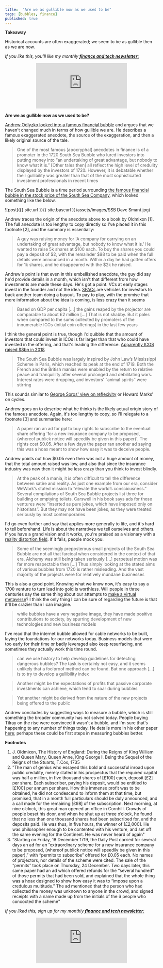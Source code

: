 ```yaml
---
title:  "Are we as gullible now as we used to be"  
tags: [bubbles, finance]
published: true
---
```


<style>
      .iframe-container {
        overflow: hidden;        
        padding-top: 50%; <!-- Calculated from the aspect ration of the content (in case of 16:9 it is 9/16= 0.5625) -->
        position: relative;
      }
      .iframe-container iframe { 
         border: 0;
         height: 100%; <!-- Finally, width and height are set to 100% so the iframe takes up 100% of the containers space. -->
         left: 0;
         position: absolute;
         top: 0;
         width: 100%;
         display: block;
         margin: 0 auto; <!-- center image -->
      }
      <!-- 4x3 Aspect Ratio -->
      .iframe-container-4x3 {
        padding-top: 75%;
      }
</style> 


**Takeaway**

Historical accounts are often exaggerated; we seem to be as gullible then as we are now.

*If you like this, you'll like my monthly* ***[finance and tech newsletter:](https://avoidboringpeople.substack.com/ "ABP")***

<div class="iframe-container-4x3">
  <p align="center"><iframe src="https://avoidboringpeople.substack.com/embed" frameborder="0" scrolling="no"> </iframe></p>
</div>

**Are we as gullible now as we used to be?**

[Andrew Odlyzko looked into a famous financial bubble](http://www.dtc.umn.edu/~odlyzko/doc/mania17.pdf "Andrew") and argues that we haven't changed much in terms of how gullible we are. He describes a famous exaggerated anecdote, the source of the exaggeration, and then a likely original source of the tale.  

> One of the most famous \[apocryphal\] anecdotes in finance is of a promoter in the 1720 South Sea Bubble who lured investors into putting money into “an undertaking of great advantage, but nobody to know what it is.” \[Other tales then\] all reflect the high level of credulity displayed by the investors of 1720. However, it is debatable whether their gullibility was greater than that of the most sophisticated investment professionals in recent times

The South Sea Bubble is a time period surrounding [the famous financial bubble in the stock price of the South Sea Company](https://sites.google.com/site/davesmant/monetary-economics/famous-first-bubbles/south-sea-bubble "SSC"), which looked something like the below. 

![post]({{ site.url }}{{ site.baseurl }}/assets/images/SSB Dave Smant.jpg)

Andrew traces the origin of the anecdote above to a book by Oldmixon \[1\]. The full anecdote is too lengthy to copy directly so I've placed it in this footnote \[2\], and the summary is essentially:

> A guy was raising money for 'A company for carrying on an undertaking of great advantage, but nobody to know what it is.' He wanted to raise 5k shares at $100 each. To buy the shares you could pay a deposit of $2, with the remainder $98 to be paid when the full details were announced in a month. Within a day he had gotten offers for 1k shares, and he disappeared with the $2k he raised.

Andrew's point is that even in this embellished anecdote, the guy did say he'd provide details in a month, which isn't that different from how investments are made these days. He's got a point. VCs at early stages invest in the founder and not the idea. [SPACs](https://en.wikipedia.org/wiki/Special-purpose_acquisition_company "SPAC") are vehicles for investors to back another team doing a buyout. To pay to play, with the promise that more information about the idea is coming, is less crazy than it seems

> Based on GDP per capita \[...\] the gains reaped by the projector are comparable to about £2 million \[...\] That is not shabby. But it pales when compared to the sums collected by promoters of the innumerable ICOs (initial coin offerings) in the last few years

I think the general point is true, though I'd quibble that the amount of investors that could invest in ICOs is far larger than that who could have invested in the offering, and that's leading the difference. [Apparently ICOS raised $8bn in 2018](https://www.icodata.io/stats/2018 "ICO")

> The South Sea Bubble was largely inspired by John Law’s Mississippi Scheme in Paris, which reached its peak at the end of 1719. Both the French and the British manias were enabled by the return to relative peace and tranquillity after several prolonged and debilitating wars. Interest rates were dropping, and investors’ “animal spirits” were stirring

This sounds similar to [George Soros' view on reflexivity](https://www.ft.com/content/0ca06172-bfe9-11de-aed2-00144feab49a "Soros") or Howard Marks' on cycles. 

Andrew goes on to describe what he thinks is the likely actual origin story of the famous anecdote. Again, it's too lengthy to copy, so I'll relegate to a footnote \[3\] and summarise here: 

> A paper ran an ad for ppl to buy rights to subscribe to the eventual share offering 'for a new insurance company to be proposed, (whereof publick notice will speedily be given in this paper)'. The rights cost $0.05. After a few days the paper ran another ad saying this was a hoax meant to show how easy it was to deceive people. 

Andrew points out how $0.05 even then was not a huge amount of money, that the total amount raised was low, and also that since the insurance industry was new then it might be less crazy than you think to invest blindly. 

> At the peak of a mania, it is often difficult to tell the difference between satire and reality. As just one example from our era, consider WeWork’s stated mission to “elevate the world’s consciousness.” Several compilations of South Sea Bubble projects list three for building or emptying toilets. Carswell in his book says ads for those ventures were “inserted as pure jokes, which have imposed only on historians”. But they may not have been jokes, as they were treated seriously by most contemporaries

I'd go even further and say that applies more generally to life, and it's hard to tell beforehand. Life is about the narratives we tell ourselves and others. If you have a grand vision and it works, you're praised as a visionary with a [reality distortion field](https://en.wikipedia.org/wiki/Reality_distortion_field "RDF"). If it fails, people mock you. 

> Some of the seemingly preposterous small projects of the South Sea Bubble are not all that farcical when considered in the context of that era. Alchemy was still being taken seriously \[...\] perpetual motion was far more respectable then \[...\] Thus simply looking at the stated aims of various bubbles from 1720 is rather misleading. And the vast majority of the projects were for relatively mundane
businesses

This is also a good point. Knowing what we know now, it's easy to say a 1700 venture to turn lead into gold is worthless. Will people in three centuries say the same thing about our attempts to [make a virtual metaverse](https://www.matthewball.vc/all/themetaverse "metaverse")? I think the only thing I can be sure of regarding the future is that it'll be crazier than I can imagine.

> while bubbles have a very negative image, they have made positive contributions to society, by spurring development of new technologies and new business models

I've read that the internet bubble allowed for cable networks to be built, laying the foundations for our networks today. Business models that were too early for their time or badly leveraged also keep resurfacing, and sometimes they actually work this time round.

> can we use history to help develop guidelines for detecting dangerous bubbles? The task is certainly not easy, and it seems unlikely that a foolproof method can be found. But one approach \[...\] is to try to develop a gullibility index

> Another might be the expectations of profits that passive corporate investments can achieve, which tend to soar during bubbles

> Yet another might be derived from the nature of the new projects being offered to the public

Andrew concludes by suggesting ways to measure a bubble, which is still something the broader community has not solved today. People buying Tilray on the rise were convinced it wasn't a bubble, and I'm sure that's happening to any number of things today. He details more in his other paper [here](https://firstmonday.org/ojs/index.php/fm/article/view/3142 "paper"); perhaps these could be first steps in measuring bubbles better. 

**Footnotes**

1. J. Oldmixon, The History of England: During the Reigns of King William and Queen Mary, Queen Anne, King George I. Being the Sequel of the Reigns of the Stuarts, T.Cox, 1735
2. "The man of genius who essayed this bold and successful inroad upon public credulity, merely stated in his prospectus that the required capital was half a million, in five thousand shares of \[£100\] each, deposit \[£2\] per share. Each subscriber, paying his deposit, would be entitled to \[£100\] per annum per share. How this immense profit was to be obtained, he did not condescend to inform them at that time, but promised, that in a month full particulars should be duly announced, and a call made for the remaining \[£98\] of the subscription. Next morning, at nine o’clock, this great man opened an office in Cornhill. Crowds of people beset his door, and when he shut up at three o’clock, he found that no less than one thousand shares had been subscribed for, and the deposits paid. He was thus, in five hours, the winner of \[£2,000\]. He was philosopher enough to be contented with his venture, and set off the same evening for the Continent. He was never heard of again"
3. "Starting on Friday, 18 December 1719, the Daily Post carried for several days an ad for an “extraordinary scheme for a new insurance company to be proposed, (whereof publick notice will speedily be given in this paper),” with “permits to subscribe” offered for £0.05 each. No names of projectors, nor details of the scheme were cited. The sale of the “permits” took place on Thursday, 24 December. Two days later, this same paper had an ad which offered refunds for the “several hundred” of those permits that had been sold, and explained that the whole thing was a hoax designed to show how easy it was to “impose upon a credulous multitude.” The ad mentioned that the person who had collected the money was unknown to anyone in the crowd, and signed receipts with a name made up from the initials of the 6 people who concocted the scheme" 


*If you liked this, sign up for my monthly* ***[finance and tech newsletter:](https://avoidboringpeople.substack.com/ "ABP")***

<div class="iframe-container-4x3">
  <p align="center"><iframe src="https://avoidboringpeople.substack.com/embed" frameborder="0" scrolling="no"> </iframe></p>
</div>
